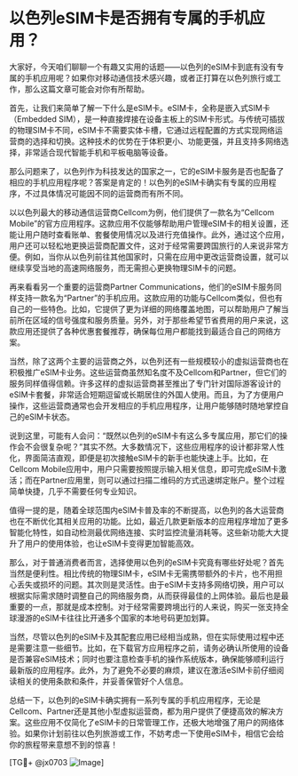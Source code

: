 # 以色列eSIM卡是否拥有专属的手机应用？

大家好，今天咱们聊聊一个有趣又实用的话题——以色列的eSIM卡到底有没有专属的手机应用呢？如果你对移动通信技术感兴趣，或者正打算在以色列旅行或工作，那么这篇文章可能会对你有所帮助。

首先，让我们来简单了解一下什么是eSIM卡。eSIM卡，全称是嵌入式SIM卡（Embedded SIM），是一种直接焊接在设备主板上的SIM卡形式。与传统可插拔的物理SIM卡不同，eSIM卡不需要实体卡槽，它通过远程配置的方式实现网络运营商的选择和切换。这种技术的优势在于体积更小、功能更强，并且支持多网络选择，非常适合现代智能手机和平板电脑等设备。

那么问题来了，以色列作为科技发达的国家之一，它的eSIM卡服务是否也配备了相应的手机应用程序呢？答案是肯定的！以色列的eSIM卡确实有专属的应用程序，不过具体情况可能因不同的运营商而有所不同。

以以色列最大的移动通信运营商Cellcom为例，他们提供了一款名为“Cellcom Mobile”的官方应用程序。这款应用不仅能够帮助用户管理eSIM卡的相关设置，还能让用户随时查看账单、套餐使用情况以及进行充值操作。此外，通过这个应用，用户还可以轻松地更换运营商配置文件，这对于经常需要跨国旅行的人来说非常方便。例如，当你从以色列前往其他国家时，只需在应用中更改运营商设置，就可以继续享受当地的高速网络服务，而无需担心更换物理SIM卡的问题。

再来看看另一个重要的运营商Partner Communications，他们的eSIM卡服务同样支持一款名为“Partner”的手机应用。这款应用的功能与Cellcom类似，但也有自己的一些特色。比如，它提供了更为详细的网络覆盖地图，可以帮助用户了解当前所在区域的信号强度和服务质量。另外，对于那些希望节省费用的用户来说，这款应用还提供了各种优惠套餐推荐，确保每位用户都能找到最适合自己的网络方案。

当然，除了这两个主要的运营商之外，以色列还有一些规模较小的虚拟运营商也在积极推广eSIM卡业务。这些运营商虽然知名度不及Cellcom和Partner，但它们的服务同样值得信赖。许多这样的虚拟运营商甚至推出了专门针对国际游客设计的eSIM卡套餐，非常适合短期逗留或长期居住的外国人使用。而且，为了方便用户操作，这些运营商通常也会开发相应的手机应用程序，让用户能够随时随地掌控自己的eSIM卡状态。

说到这里，可能有人会问：“既然以色列的eSIM卡有这么多专属应用，那它们的操作会不会很复杂呢？”其实不然。大多数情况下，这些应用程序的设计都非常人性化，界面简洁直观，即便是初次接触eSIM卡的新手也能快速上手。比如，在Cellcom Mobile应用中，用户只需要按照提示输入相关信息，即可完成eSIM卡激活；而在Partner应用里，则可以通过扫描二维码的方式迅速绑定账户。整个过程简单快捷，几乎不需要任何专业知识。

值得一提的是，随着全球范围内eSIM卡普及率的不断提高，以色列的各大运营商也在不断优化其相关应用的功能。比如，最近几款更新版本的应用程序增加了更多智能化特性，如自动检测最优网络连接、实时监控流量消耗等。这些新功能大大提升了用户的使用体验，也让eSIM卡变得更加智能高效。

那么，对于普通消费者而言，选择使用以色列的eSIM卡究竟有哪些好处呢？首先当然是便利性。相比传统的物理SIM卡，eSIM卡无需携带额外的卡片，也不用担心丢失或损坏的问题。其次则是灵活性。由于eSIM卡支持多网络切换，用户可以根据实际需求随时调整自己的网络服务商，从而获得最佳的上网体验。最后也是最重要的一点，那就是成本控制。对于经常需要跨境出行的人来说，购买一张支持全球漫游的eSIM卡往往比开通多个国家的本地号码更加划算。

当然，尽管以色列的eSIM卡及其配套应用已经相当成熟，但在实际使用过程中还是需要注意一些细节。比如，在下载官方应用程序之前，请务必确认所使用的设备是否兼容eSIM技术；同时也要注意检查手机的操作系统版本，确保能够顺利运行最新版的应用程序。此外，为了避免不必要的麻烦，建议在激活eSIM卡前仔细阅读相关的使用条款和条件，并妥善保管好个人信息。

总结一下，以色列的eSIM卡确实拥有一系列专属的手机应用程序，无论是Cellcom、Partner还是其他小型虚拟运营商，都为用户提供了便捷高效的解决方案。这些应用不仅简化了eSIM卡的日常管理工作，还极大地增强了用户的网络体验。如果你计划前往以色列旅游或工作，不妨考虑一下使用eSIM卡，相信它会给你的旅程带来意想不到的惊喜！

[TG💪+ @jx0703 ![Image](https://github.com/user-attachments/assets/dbca1d08-cadb-493c-b0ec-ad6f7a83f270)]